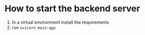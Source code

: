 # How to start the backend server

1. In a virtual environment install the requirements
2. run `uvicorn main:app`
